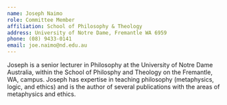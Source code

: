 ```yaml
---
name: Joseph Naimo  
role: Committee Member
affiliation: School of Philosophy & Theology  
address: University of Notre Dame, Fremantle WA 6959
phone: (08) 9433-0141  
email: joe.naimo@nd.edu.au  
---
```


Joseph is a senior lecturer in Philosophy at the University of Notre Dame Australia, within the School of Philosphy and Theology on the Fremantle, WA, campus. Joseph has expertise in teaching philosophy (metaphysics, logic, and ethics) and is the author of several publications with the areas of metaphysics and ethics.
